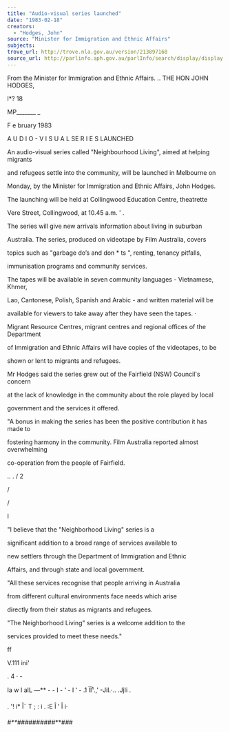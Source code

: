 ```yaml
---
title: "Audio-visual series launched"
date: "1983-02-18"
creators:
  - "Hodges, John"
source: "Minister for Immigration and Ethnic Affairs"
subjects:
trove_url: http://trove.nla.gov.au/version/213897168
source_url: http://parlinfo.aph.gov.au/parlInfo/search/display/display.w3p;query=Id%3A%22media/pressrel/HPR09004765%22
---
```


 From the Minister for Immigration  and Ethnic Affairs. .. THE HON JOHN HODGES,

 l*? 18

 MP_______ _

 F e bruary 1983

 A U D I O - V I S U A L  SE R I E S  LAUNCHED

 An audio-visual series called "Neighbourhood Living",  aimed at helping migrants 

 and refugees settle into the community, will be launched in Melbourne on 

 Monday, by the Minister for Immigration and Ethnic Affairs, John Hodges.

 The launching will be held at Collingwood Education Centre, theatrette 

 Vere Street, Collingwood, at 10.45 a.m. '  .

 The series will give new arrivals information about living in suburban 

 Australia. The series, produced on videotape by Film Australia, covers 

 topics such as "garbage do’s and don *  ts ", renting, tenancy pitfalls, 

 immunisation programs and community services.

 The tapes will be available in seven community languages - Vietnamese, Khmer,

 Lao, Cantonese, Polish, Spanish and Arabic - and written material will be 

 available for viewers to take away after they have seen the tapes. ·

 Migrant Resource Centres, migrant centres and regional offices of the Department 

 of Immigration and Ethnic Affairs will have copies of the videotapes, to be 

 shown or lent to migrants and refugees.

 Mr Hodges said the series grew out of the Fairfield (NSW) Council's concern 

 at the lack of knowledge in the community about the role played by local 

 government and the services it offered.

 "A bonus in making the series has been the positive contribution it has made to 

 fostering harmony in the community. Film Australia reported almost overwhelming 

 co-operation from the people of Fairfield.

 .. . /  2

 >

 / 

 /

 I

 "I believe that the "Neighborhood Living" series is a 

 significant addition to a broad range of services available to 

 new settlers through the Department of Immigration and Ethnic 

 Affairs, and through state and local government.

 "All these services recognise that people arriving in Australia 

 from different cultural environments face needs which arise 

 directly from their status as migrants and refugees.

 "The Neighborhood Living" series is a welcome addition to the 

 services provided to meet these needs."

 ff 

 V.111 ini'

 .  4 · -

 Ia w I aIL —** - - I - ‘ - I  ‘  - .1 ÏÎ¹.,' -JiI.·.. .JjIi . 

 . '! i* Î¯ T ;  : i  . :E Î ' Î  i·

 *#**###*###*#*###**#*#*#

